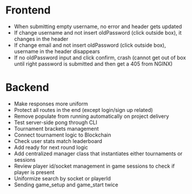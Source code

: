 # Frontend
- When submitting empty username, no error and header gets updated
- If change username and not insert oldPassword (click outside box), it changes in the header
- If change email and not insert oldPassword (click outside box), username in the header disappears
- If no oldPassword input and click confirm, crash (cannot get out of box until right password is submitted and then get a 405 from NGINX)

# Backend
- Make responses more uniform
- Protect all routes in the end (except login/sign up related)
- Remove populate from running automatically on project delivery
- Test server-side pong through CLI
- Tournament brackets management
- Connect tournament logic to Blockchain
- Check user stats match leaderboard
- Add ready for next round logic
- Add centralized manager class that instantiates either tournaments or sessions
- Review player id/socket management in game sessions to check if player is present
- Uniformize search by socket or playerId
- Sending game_setup and game_start twice
